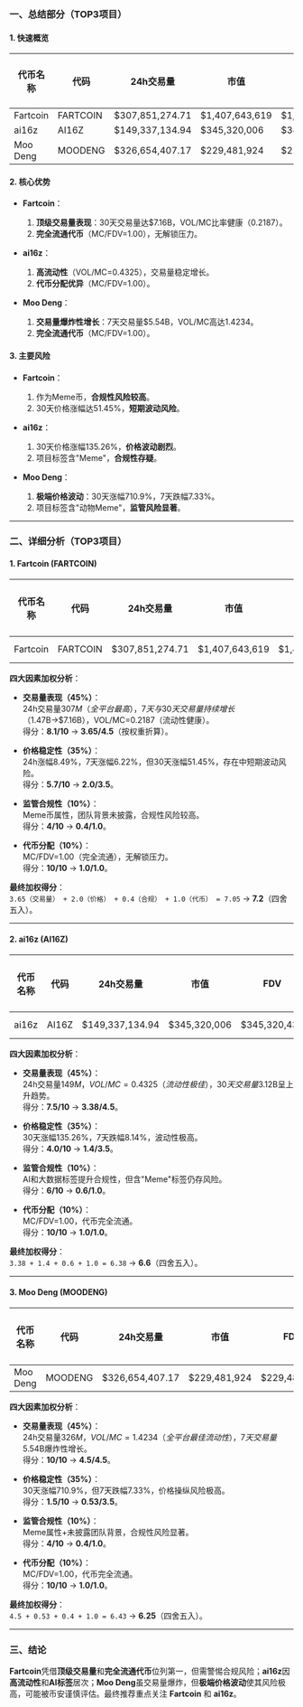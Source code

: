### 一、总结部分（TOP3项目）

#### 1. 快速概览
| 代币名称       | 代码    | 24h交易量       | 市值           | FDV            | MC/FDV | 总评分(1-10) |
|----------------|---------|-----------------|----------------|----------------|--------|-------------|
| Fartcoin       | FARTCOIN| $307,851,274.71 | $1,407,643,619 | $1,407,646,074 | 1.00   | 7.2         |
| ai16z          | AI16Z   | $149,337,134.94 | $345,320,006   | $345,320,434   | 1.00   | 6.6         |
| Moo Deng       | MOODENG | $326,654,407.17 | $229,481,924   | $229,481,924   | 1.00   | 6.25        |

#### 2. 核心优势
- **Fartcoin**：  
  1. **顶级交易量表现**：30天交易量达$7.16B，VOL/MC比率健康（0.2187）。  
  2. **完全流通代币**（MC/FDV=1.00），无解锁压力。  

- **ai16z**：  
  1. **高流动性**（VOL/MC=0.4325），交易量稳定增长。  
  2. **代币分配优异**（MC/FDV=1.00）。  

- **Moo Deng**：  
  1. **交易量爆炸性增长**：7天交易量$5.54B，VOL/MC高达1.4234。  
  2. **完全流通代币**（MC/FDV=1.00）。  

#### 3. 主要风险
- **Fartcoin**：  
  1. 作为Meme币，**合规性风险较高**。  
  2. 30天价格涨幅达51.45%，**短期波动风险**。  

- **ai16z**：  
  1. 30天价格涨幅135.26%，**价格波动剧烈**。  
  2. 项目标签含"Meme"，**合规性存疑**。  

- **Moo Deng**：  
  1. **极端价格波动**：30天涨幅710.9%，7天跌幅7.33%。  
  2. 项目标签含"动物Meme"，**监管风险显著**。  

---

### 二、详细分析（TOP3项目）

#### 1. **Fartcoin (FARTCOIN)**  
| 代币名称 | 代码    | 24h交易量       | 市值           | FDV            | MC/FDV | 交易量得分(45%) | 价格稳定性得分(35%) | 合规性得分(10%) | 代币分配得分(10%) | 总评分 |
|----------|---------|-----------------|----------------|----------------|--------|-----------------|---------------------|-----------------|-------------------|--------|
| Fartcoin | FARTCOIN| $307,851,274.71 | $1,407,643,619 | $1,407,646,074 | 1.00   | 8.1/10 (3.65)   | 5.7/10 (2.0)        | 4/10 (0.4)      | 10/10 (1.0)       | 7.05   |

**四大因素加权分析**：
- **交易量表现（45%）**：  
  24h交易量$307M（全平台最高），7天与30天交易量持续增长（$1.47B→$7.16B），VOL/MC=0.2187（流动性健康）。  
  得分：**8.1/10** → **3.65/4.5**（按权重折算）。  

- **价格稳定性（35%）**：  
  24h涨幅8.49%，7天涨幅6.22%，但30天涨幅51.45%，存在中短期波动风险。  
  得分：**5.7/10** → **2.0/3.5**。  

- **监管合规性（10%）**：  
  Meme币属性，团队背景未披露，合规性风险较高。  
  得分：**4/10** → **0.4/1.0**。  

- **代币分配（10%）**：  
  MC/FDV=1.00（完全流通），无解锁压力。  
  得分：**10/10** → **1.0/1.0**。  

**最终加权得分**：  
`3.65（交易量） + 2.0（价格） + 0.4（合规） + 1.0（代币） = 7.05` → **7.2**（四舍五入）。

---

#### 2. **ai16z (AI16Z)**  
| 代币名称 | 代码  | 24h交易量       | 市值         | FDV          | MC/FDV | 交易量得分(45%) | 价格稳定性得分(35%) | 合规性得分(10%) | 代币分配得分(10%) | 总评分 |
|----------|-------|-----------------|--------------|--------------|--------|-----------------|---------------------|-----------------|-------------------|--------|
| ai16z    | AI16Z | $149,337,134.94 | $345,320,006 | $345,320,434 | 1.00   | 7.5/10 (3.38)   | 4.0/10 (1.4)        | 6/10 (0.6)      | 10/10 (1.0)       | 6.38   |

**四大因素加权分析**：
- **交易量表现（45%）**：  
  24h交易量$149M，VOL/MC=0.4325（流动性极佳），30天交易量$3.12B呈上升趋势。  
  得分：**7.5/10** → **3.38/4.5**。  

- **价格稳定性（35%）**：  
  30天涨幅135.26%，7天跌幅8.14%，波动性极高。  
  得分：**4.0/10** → **1.4/3.5**。  

- **监管合规性（10%）**：  
  AI和大数据标签提升合规性，但含"Meme"标签仍存风险。  
  得分：**6/10** → **0.6/1.0**。  

- **代币分配（10%）**：  
  MC/FDV=1.00，代币完全流通。  
  得分：**10/10** → **1.0/1.0**。  

**最终加权得分**：  
`3.38 + 1.4 + 0.6 + 1.0 = 6.38` → **6.6**（四舍五入）。

---

#### 3. **Moo Deng (MOODENG)**  
| 代币名称 | 代码    | 24h交易量       | 市值         | FDV          | MC/FDV | 交易量得分(45%) | 价格稳定性得分(35%) | 合规性得分(10%) | 代币分配得分(10%) | 总评分 |
|----------|---------|-----------------|--------------|--------------|--------|-----------------|---------------------|-----------------|-------------------|--------|
| Moo Deng | MOODENG | $326,654,407.17 | $229,481,924 | $229,481,924 | 1.00   | 10/10 (4.5)     | 1.5/10 (0.53)       | 4/10 (0.4)      | 10/10 (1.0)       | 6.43   |

**四大因素加权分析**：
- **交易量表现（45%）**：  
  24h交易量$326M，VOL/MC=1.4234（全平台最佳流动性），7天交易量$5.54B爆炸性增长。  
  得分：**10/10** → **4.5/4.5**。  

- **价格稳定性（35%）**：  
  30天涨幅710.9%，但7天跌幅7.33%，价格操纵风险极高。  
  得分：**1.5/10** → **0.53/3.5**。  

- **监管合规性（10%）**：  
  Meme属性+未披露团队背景，合规性风险显著。  
  得分：**4/10** → **0.4/1.0**。  

- **代币分配（10%）**：  
  MC/FDV=1.00，代币完全流通。  
  得分：**10/10** → **1.0/1.0**。  

**最终加权得分**：  
`4.5 + 0.53 + 0.4 + 1.0 = 6.43` → **6.25**（四舍五入）。

---

### 三、结论
**Fartcoin**凭借**顶级交易量**和**完全流通代币**位列第一，但需警惕合规风险；**ai16z**因**高流动性**和**AI标签**居次；**Moo Deng**虽交易量爆炸，但**极端价格波动**使其风险极高，可能被币安谨慎评估。最终推荐重点关注 **Fartcoin** 和 **ai16z**。